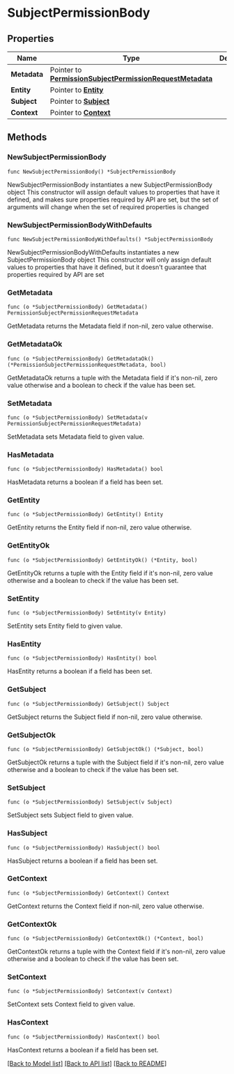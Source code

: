 # SubjectPermissionBody

## Properties

Name | Type | Description | Notes
------------ | ------------- | ------------- | -------------
**Metadata** | Pointer to [**PermissionSubjectPermissionRequestMetadata**](PermissionSubjectPermissionRequestMetadata.md) |  | [optional] 
**Entity** | Pointer to [**Entity**](Entity.md) |  | [optional] 
**Subject** | Pointer to [**Subject**](Subject.md) |  | [optional] 
**Context** | Pointer to [**Context**](Context.md) |  | [optional] 

## Methods

### NewSubjectPermissionBody

`func NewSubjectPermissionBody() *SubjectPermissionBody`

NewSubjectPermissionBody instantiates a new SubjectPermissionBody object
This constructor will assign default values to properties that have it defined,
and makes sure properties required by API are set, but the set of arguments
will change when the set of required properties is changed

### NewSubjectPermissionBodyWithDefaults

`func NewSubjectPermissionBodyWithDefaults() *SubjectPermissionBody`

NewSubjectPermissionBodyWithDefaults instantiates a new SubjectPermissionBody object
This constructor will only assign default values to properties that have it defined,
but it doesn't guarantee that properties required by API are set

### GetMetadata

`func (o *SubjectPermissionBody) GetMetadata() PermissionSubjectPermissionRequestMetadata`

GetMetadata returns the Metadata field if non-nil, zero value otherwise.

### GetMetadataOk

`func (o *SubjectPermissionBody) GetMetadataOk() (*PermissionSubjectPermissionRequestMetadata, bool)`

GetMetadataOk returns a tuple with the Metadata field if it's non-nil, zero value otherwise
and a boolean to check if the value has been set.

### SetMetadata

`func (o *SubjectPermissionBody) SetMetadata(v PermissionSubjectPermissionRequestMetadata)`

SetMetadata sets Metadata field to given value.

### HasMetadata

`func (o *SubjectPermissionBody) HasMetadata() bool`

HasMetadata returns a boolean if a field has been set.

### GetEntity

`func (o *SubjectPermissionBody) GetEntity() Entity`

GetEntity returns the Entity field if non-nil, zero value otherwise.

### GetEntityOk

`func (o *SubjectPermissionBody) GetEntityOk() (*Entity, bool)`

GetEntityOk returns a tuple with the Entity field if it's non-nil, zero value otherwise
and a boolean to check if the value has been set.

### SetEntity

`func (o *SubjectPermissionBody) SetEntity(v Entity)`

SetEntity sets Entity field to given value.

### HasEntity

`func (o *SubjectPermissionBody) HasEntity() bool`

HasEntity returns a boolean if a field has been set.

### GetSubject

`func (o *SubjectPermissionBody) GetSubject() Subject`

GetSubject returns the Subject field if non-nil, zero value otherwise.

### GetSubjectOk

`func (o *SubjectPermissionBody) GetSubjectOk() (*Subject, bool)`

GetSubjectOk returns a tuple with the Subject field if it's non-nil, zero value otherwise
and a boolean to check if the value has been set.

### SetSubject

`func (o *SubjectPermissionBody) SetSubject(v Subject)`

SetSubject sets Subject field to given value.

### HasSubject

`func (o *SubjectPermissionBody) HasSubject() bool`

HasSubject returns a boolean if a field has been set.

### GetContext

`func (o *SubjectPermissionBody) GetContext() Context`

GetContext returns the Context field if non-nil, zero value otherwise.

### GetContextOk

`func (o *SubjectPermissionBody) GetContextOk() (*Context, bool)`

GetContextOk returns a tuple with the Context field if it's non-nil, zero value otherwise
and a boolean to check if the value has been set.

### SetContext

`func (o *SubjectPermissionBody) SetContext(v Context)`

SetContext sets Context field to given value.

### HasContext

`func (o *SubjectPermissionBody) HasContext() bool`

HasContext returns a boolean if a field has been set.


[[Back to Model list]](../README.md#documentation-for-models) [[Back to API list]](../README.md#documentation-for-api-endpoints) [[Back to README]](../README.md)


